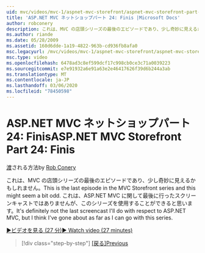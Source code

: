 ```yaml
---
uid: mvc/videos/mvc-1/aspnet-mvc-storefront/aspnet-mvc-storefront-part-24-finis
title: 'ASP.NET MVC ネットショップパート 24: Finis |Microsoft Docs'
author: robconery
description: これは、MVC の店頭シリーズの最後のエピソードであり、少し奇妙に見えるかもしれません。 ASP.NET に関しては最後のスクリーンキャストではありません。
ms.author: riande
ms.date: 05/28/2009
ms.assetid: 160d6dde-1a19-4822-963b-cd936fb8afa0
msc.legacyurl: /mvc/videos/mvc-1/aspnet-mvc-storefront/aspnet-mvc-storefront-part-24-finis
msc.type: video
ms.openlocfilehash: 6478ad3c8ef599dcf17c998cb0ce3c71a0039223
ms.sourcegitcommit: e7e91932a6e91a63e2e46417626f39d6b244a3ab
ms.translationtype: MT
ms.contentlocale: ja-JP
ms.lasthandoff: 03/06/2020
ms.locfileid: "78450598"
---
```

# <a name="aspnet-mvc-storefront-part-24-finis"></a><span data-ttu-id="09c4a-104">ASP.NET MVC ネットショップパート 24: Finis</span><span class="sxs-lookup"><span data-stu-id="09c4a-104">ASP.NET MVC Storefront Part 24: Finis</span></span>

<span data-ttu-id="09c4a-105">[渡](https://github.com/robconery)される方法</span><span class="sxs-lookup"><span data-stu-id="09c4a-105">by [Rob Conery](https://github.com/robconery)</span></span>

<span data-ttu-id="09c4a-106">これは、MVC の店頭シリーズの最後のエピソードであり、少し奇妙に見えるかもしれません。</span><span class="sxs-lookup"><span data-stu-id="09c4a-106">This is the last episode in the MVC Storefront series and this might seem a bit odd.</span></span> <span data-ttu-id="09c4a-107">これは、ASP.NET MVC に関して最後に行ったスクリーンキャストではありませんが、このシリーズを使用することができると思います。</span><span class="sxs-lookup"><span data-stu-id="09c4a-107">It's definitely not the last screencast I'll do with respect to ASP.NET MVC, but I think I've gone about as far as I can go with this series.</span></span>

[<span data-ttu-id="09c4a-108">&#9654;ビデオを見る (27 分)</span><span class="sxs-lookup"><span data-stu-id="09c4a-108">&#9654; Watch video (27 minutes)</span></span>](https://channel9.msdn.com/Blogs/ASP-NET-Site-Videos/aspnet-mvc-storefront-part-24-finis)

> [!div class="step-by-step"]
> <span data-ttu-id="09c4a-109">[[戻る]](aspnet-mvc-storefront-part-23-getting-started-with-domain-driven-design.md)</span><span class="sxs-lookup"><span data-stu-id="09c4a-109">[Previous](aspnet-mvc-storefront-part-23-getting-started-with-domain-driven-design.md)</span></span>
